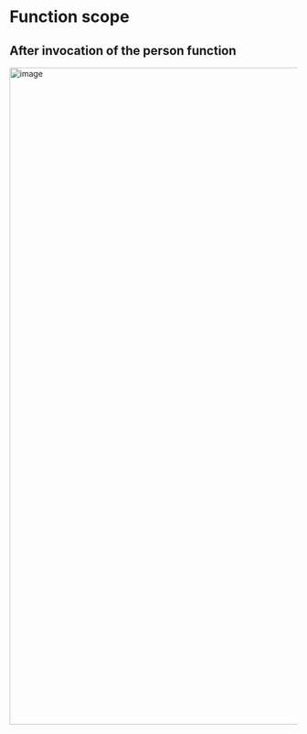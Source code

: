 # Function scope


## After invocation of the person function

<img width="1150" alt="image" src="https://github.com/user-attachments/assets/184c98f8-c7c2-413e-987d-b6cd05edb532">
